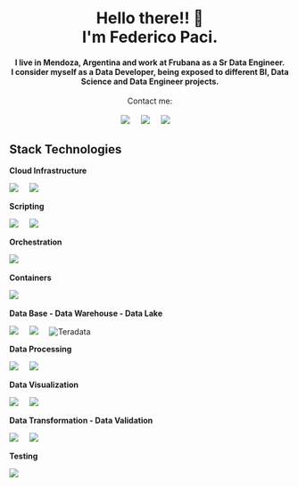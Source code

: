 
<h1 align='center'>Hello there!! 👋<br /> I'm Federico Paci.</h1>
 
<h4 align='center'>
  I live in Mendoza, Argentina and work at <b>Frubana</b> as a Sr Data Engineer.<br /> I consider myself as a Data Developer, being exposed to different BI, Data Science and Data Engineer projects.<br />
</h4>


<p align='center'>
    Contact me:<br /><br/>
    <a href="https://www.linkedin.com/in/fpaci"><img src="https://img.shields.io/badge/linkedin-%230A66C2?style=for-the-badge&logo=linkedin&logoColor=white" /></a>&nbsp;&nbsp;&nbsp;&nbsp;
    <a href="mailto%3Afmpaci88%40gmail.com"><img src="https://img.shields.io/badge/gmail-%23EA4335?style=for-the-badge&logo=gmail&logoColor=white" /></a>&nbsp;&nbsp;&nbsp;&nbsp;
    <a href="https://fmpaci.github.io"><img src="https://img.shields.io/badge/Read_My_CV-1185424995313270876?style=for-the-badge&logo=readdotcv" /></a>&nbsp;&nbsp;&nbsp;&nbsp;
</p>



## Stack Technologies
**Cloud Infrastructure**
<p align='left'>
    <a href="https://aws.amazon.com/"><img src="https://img.shields.io/badge/Amazon_Web_Services-orange.svg?&style=for-the-badge&logo=amazon-aws&logoColor=white" /></a>&nbsp;&nbsp;&nbsp;&nbsp;
    <a href="https://aws.amazon.com/cloudformation/"><img src="https://img.shields.io/badge/cloudformation-878280.svg?&style=for-the-badge&logo=amazon-aws-cloudformation&logoColor=white" /></a>&nbsp;&nbsp;&nbsp;&nbsp;
</p>

**Scripting**
<p align='left'>
    <a href="https://www.python.org/"><img src="https://img.shields.io/badge/python-3670A0?style=for-the-badge&logo=python&logoColor=ffffff" /></a>&nbsp;&nbsp;&nbsp;&nbsp;
    <a href=""><img src="https://img.shields.io/badge/sql-878280?style=for-the-badge&logo=sql&logoColor=ffffff" /></a>&nbsp;&nbsp;&nbsp;&nbsp;
</p>

**Orchestration**
<p align='left'>
  <a href="https://airflow.apache.org/"><img src="https://img.shields.io/badge/Apache_Airflow-2f8780.svg?&style=for-the-badge&logo=apache-airflow" /></a>&nbsp;&nbsp;&nbsp;&nbsp;
</p>

**Containers**
<p align='left'>
  <a href="https://www.docker.com/"><img src="https://img.shields.io/badge/docker-%230db7ed.svg?style=for-the-badge&logo=docker&logoColor=white" /></a>&nbsp;&nbsp;&nbsp;&nbsp;
</p>

**Data Base - Data Warehouse - Data Lake**
<p align='left'>
    <a href="https://www.postgresql.org/"><img src="https://img.shields.io/badge/PostgreSQL-blue.svg?&style=for-the-badge&logo=postgresql&logoColor=white" /></a>&nbsp;&nbsp;&nbsp;&nbsp;
    <a href="https://aws.amazon.com/redshift/"><img src="https://img.shields.io/badge/Redshift+2-878280.svg?&style=for-the-badge&logo=amazonredshift&logoColor=white" /></a>&nbsp;&nbsp;&nbsp;&nbsp;
    <img alt="Teradata" src="https://img.shields.io/badge/teradata-%2B4-blue?style=for-the-badge&logo=teradata&logoColor=%23F37440
">
</p>


**Data Processing**
<p align='left'>
  <a href="https://pandas.pydata.org/"><img src="https://img.shields.io/badge/Pandas-3670A0.svg?&style=for-the-badge&logo=pandas&logoColor=white" /></a>&nbsp;&nbsp;&nbsp;&nbsp;
  <a href="https://spark.apache.org/docs/latest/api/python/"><img src="https://img.shields.io/badge/Pyspark-orange.svg?&style=for-the-badge&logo=apache-spark&logoColor=white" /></a>&nbsp;&nbsp;&nbsp;&nbsp;
</p>

**Data Visualization**
<p align='left'>
  <a href="https://www.looker.com/"><img src="https://img.shields.io/badge/looker-3670A0.svg?&style=for-the-badge&logo=looker&logoColor=white" /></a>&nbsp;&nbsp;&nbsp;&nbsp;
  <a href="https://superset.apache.org/"><img src="https://img.shields.io/badge/apache_superset-114f63.svg?&style=for-the-badge&logo=superset&logoColor=white" /></a>&nbsp;&nbsp;&nbsp;&nbsp;
</p>

**Data Transformation - Data Validation**
<p align='left'>
  <a href="https://www.getdbt.com/"><img src="https://img.shields.io/badge/dbt-de5d40.svg?&style=for-the-badge&logo=dbt&logoColor=white" /></a>&nbsp;&nbsp;&nbsp;&nbsp;
  <a href="https://greatexpectations.io/"><img src="https://img.shields.io/badge/great_expectations-de5d40.svg?&style=for-the-badge&logo=great-expectations&logoColor=white" /></a>&nbsp;&nbsp;&nbsp;&nbsp;
</p>



**Testing**
<p align='left'>
  <a href="https://docs.pytest.org/"><img src="https://img.shields.io/badge/pytest-0fa7d1.svg?&style=for-the-badge&logo=pytest&logoColor=white" /></a>&nbsp;&nbsp;&nbsp;&nbsp;
</p>



